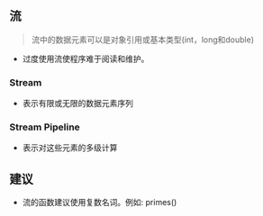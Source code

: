 ## 流
> 流中的数据元素可以是对象引用或基本类型(int，long和double)
- 过度使用流使程序难于阅读和维护。

### Stream
- 表示有限或无限的数据元素序列

### Stream Pipeline
- 表示对这些元素的多级计算

## 建议
- 流的函数建议使用复数名词。例如: primes()